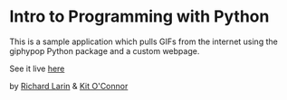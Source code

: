 # Intro to Programming with Python

This is a sample application which pulls GIFs from the internet using the giphypop Python package and a custom webpage.

See it live [here](https://cbs-ipp-g13.herokuapp.com/)

by [Richard Larin](http://linkedin.com/in/richard-larin-0599a516) & [Kit O'Connor](https://www.linkedin.com/in/kitoconnor)
